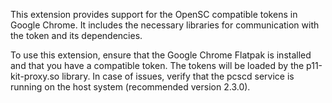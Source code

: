 <p>
This extension provides support for the OpenSC compatible tokens in Google Chrome. It includes the necessary libraries for communication with the token and its dependencies.
</p>
<p>
To use this extension, ensure that the Google Chrome Flatpak is installed and that you have a compatible token. The tokens will be loaded by the p11-kit-proxy.so library. In case of issues, verify that the pcscd service is running on the host system (recommended version 2.3.0).
</p>